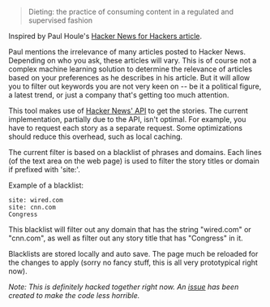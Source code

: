 > Dieting: the practice of consuming content in a regulated and supervised fashion

Inspired by Paul Houle's [Hacker News for Hackers
article](ontology2.com/essays/HackerNewsForHackers/).

Paul mentions the irrelevance of many articles posted to Hacker News. Depending on who
you ask, these articles will vary. This is of course not a complex machine learning
solution to determine the relevance of articles based on your preferences as he describes
in his article. But it will allow you to filter out keywords you are not very keen on --
be it a political figure, a latest trend, or just a company that's getting too
much attention.

This tool makes use of [Hacker News' API](https://github.com/HackerNews/API) to get the
stories. The current implementation, partially due to the API, isn't optimal. For
example, you have to request each story as a separate request. Some optimizations should
reduce this overhead, such as local caching.

The current filter is based on a blacklist of phrases and domains. Each lines (of the
text area on the web page) is used to filter the story titles or domain if prefixed with
'site:'.

Example of a blacklist:

```
site: wired.com
site: cnn.com
Congress
```

This blacklist will filter out any domain that has the string "wired.com" or "cnn.com",
as well as filter out any story title that has "Congress" in it.

Blacklists are stored locally and auto save. The page much be reloaded for the changes to
apply (sorry no fancy stuff, this is all very prototypical right now).

*Note: This is definitely hacked together right now. An
[issue](https://github.com/francium/hn-diet/issues/2) has been created to make the code
less horrible.*
